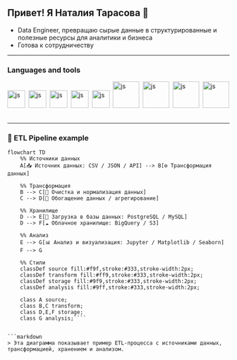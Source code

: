 ## Привет! Я Наталия Тарасова 👋

- Data Engineer, превращаю сырые данные в структурированные и полезные ресурсы для аналитики и бизнеса
- Готова к сотрудничеству
*********

### Languages and tools

<img src="https://cdn.jsdelivr.net/gh/devicons/devicon@latest/icons/python/python-original-wordmark.svg" 
title="js" width="40" height="40" />&nbsp;
<img src="https://cdn.jsdelivr.net/gh/devicons/devicon@latest/icons/postgresql/postgresql-original-wordmark.svg"
title="js" width="40" height="40" />&nbsp;
<img src="https://cdn.jsdelivr.net/gh/devicons/devicon@latest/icons/apacheairflow/apacheairflow-original-wordmark.svg"
title="js" width="40" height="40" />&nbsp;
<img src="https://cdn.jsdelivr.net/gh/devicons/devicon@latest/icons/jupyter/jupyter-original-wordmark.svg"
title="js" width="40" height="40" />&nbsp;
<img src="https://cdn.jsdelivr.net/gh/devicons/devicon@latest/icons/pandas/pandas-original-wordmark.svg"
title="js" width="40" height="40" />&nbsp;
<img src="https://cdn.jsdelivr.net/gh/devicons/devicon@latest/icons/apachespark/apachespark-original-wordmark.svg"
title="js" width="60" height="60" />&nbsp;
<img src="https://cdn.jsdelivr.net/gh/devicons/devicon@latest/icons/numpy/numpy-original-wordmark.svg"
title="js" width="60" height="60" />&nbsp;
<img src="https://cdn.jsdelivr.net/gh/devicons/devicon@latest/icons/git/git-original-wordmark.svg" 
title="js" width="60" height="60" />&nbsp;
<img src="https://cdn.jsdelivr.net/gh/devicons/devicon@latest/icons/hadoop/hadoop-original-wordmark.svg" 
title="js" width="60" height="60" />&nbsp;   
***********


### 🔄 ETL Pipeline example
```mermaid
flowchart TD
    %% Источники данных
    A[📥 Источник данных: CSV / JSON / API] --> B[⚙️ Трансформация данных]
    
    %% Трансформация
    B --> C[🧹 Очистка и нормализация данных]
    C --> D[🔄 Обогащение данных / агрегирование]
    
    %% Хранилище
    D --> E[💾 Загрузка в базы данных: PostgreSQL / MySQL]
    D --> F[☁️ Облачное хранилище: BigQuery / S3]

    %% Анализ
    E --> G[📊 Анализ и визуализация: Jupyter / Matplotlib / Seaborn]
    F --> G

    %% Стили
    classDef source fill:#f9f,stroke:#333,stroke-width:2px;
    classDef transform fill:#ff9,stroke:#333,stroke-width:2px;
    classDef storage fill:#9f9,stroke:#333,stroke-width:2px;
    classDef analysis fill:#9ff,stroke:#333,stroke-width:2px;

    class A source;
    class B,C transform;
    class D,E,F storage;
    class G analysis;````


```markdown
> Эта диаграмма показывает пример ETL-процесса с источниками данных, трансформацией, хранением и анализом.

          
          




